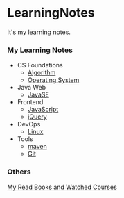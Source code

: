 # LearningNotes
It's my learning notes.



### My Learning Notes

- CS Foundations
  - [Algorithm](cs-foundations/algorithm)
  - [Operating System](cs-foundations/operating-system)
- Java Web
  - [JavaSE](java-web/basic)
- Frontend
  - [JavaScript](front-end/javascript)
  - [jQuery](front-end/jquery)
- DevOps
  - [Linux](dev-ops/linux)
- Tools
  - [maven](tools/maven)
  - [Git](tools/git)

### Others

[My Read Books and Watched Courses](read-list.md)